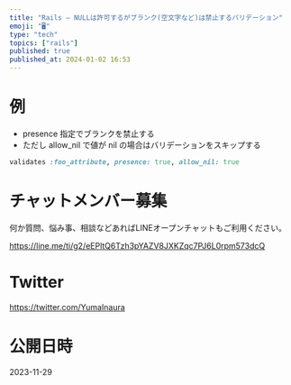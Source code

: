 ```yaml
---
title: "Rails – NULLは許可するがブランク(空文字など)は禁止するバリデーション"
emoji: "🖥"
type: "tech"
topics: ["rails"]
published: true
published_at: 2024-01-02 16:53
---
```


# 例

- presence 指定でブランクを禁止する
- ただし allow_nil で値が nil の場合はバリデーションをスキップする


```rb
validates :foo_attribute, presence: true, allow_nil: true
```


# チャットメンバー募集


何か質問、悩み事、相談などあればLINEオープンチャットもご利用ください。

https://line.me/ti/g2/eEPltQ6Tzh3pYAZV8JXKZqc7PJ6L0rpm573dcQ


# Twitter

https://twitter.com/YumaInaura


# 公開日時

2023-11-29
